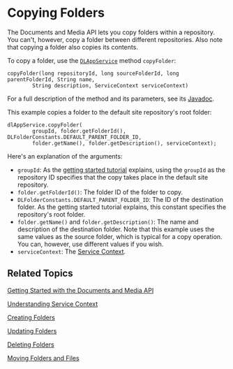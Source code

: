 # Copying Folders [](id=copying-folders)

The Documents and Media API lets you copy folders within a repository. You 
can't, however, copy a folder between different repositories. Also note that 
copying a folder also copies its contents. 

To copy a folder, use the 
[`DLAppService`](@platform-ref@/7.1-latest/javadocs/portal-kernel/com/liferay/document/library/kernel/service/DLAppService.html) 
method `copyFolder`: 

    copyFolder(long repositoryId, long sourceFolderId, long parentFolderId, String name, 
            String description, ServiceContext serviceContext)

For a full description of the method and its parameters, see its 
[Javadoc](@platform-ref@/7.1-latest/javadocs/portal-kernel/com/liferay/document/library/kernel/service/DLAppService.html#copyFolder-long-long-long-java.lang.String-java.lang.String-com.liferay.portal.kernel.service.ServiceContext-). 

This example copies a folder to the default site repository's root folder: 

    dlAppService.copyFolder(
            groupId, folder.getFolderId(), DLFolderConstants.DEFAULT_PARENT_FOLDER_ID, 
            folder.getName(), folder.getDescription(), serviceContext);

Here's an explanation of the arguments: 

-   `groupId`: As the 
    [getting started tutorial](/develop/tutorials/-/knowledge_base/7-1/getting-started-with-the-documents-and-media-api) 
    explains, using the `groupId` as the repository ID specifies that the copy 
    takes place in the default site repository. 
-   `folder.getFolderId()`: The folder ID of the folder to copy. 
-   `DLFolderConstants.DEFAULT_PARENT_FOLDER_ID`: The ID of the destination 
    folder. As the getting started tutorial explains, this constant specifies 
    the repository's root folder. 
-   `folder.getName()` and `folder.getDescription()`: The name and description 
    of the destination folder. Note that this example uses the same values as 
    the source folder, which is typical for a copy operation. You can, however, 
    use different values if you wish. 
-   `serviceContext`: The 
    [Service Context](/develop/tutorials/-/knowledge_base/7-1/understanding-servicecontext). 

## Related Topics

[Getting Started with the Documents and Media API](/develop/tutorials/-/knowledge_base/7-1/getting-started-with-the-documents-and-media-api)

[Understanding Service Context](/develop/tutorials/-/knowledge_base/7-1/understanding-servicecontext)

[Creating Folders](/develop/tutorials/-/knowledge_base/7-1/creating-folders)

[Updating Folders](/develop/tutorials/-/knowledge_base/7-1/updating-folders)

[Deleting Folders](/develop/tutorials/-/knowledge_base/7-1/deleting-folders)

[Moving Folders and Files](/develop/tutorials/-/knowledge_base/7-1/moving-folders-and-files)
